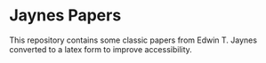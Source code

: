 # Jaynes Papers

This repository contains some classic papers from Edwin T. Jaynes converted to a latex form to improve accessibility. 
